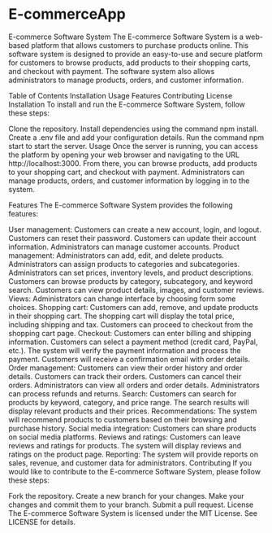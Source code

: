 # E-commerceApp
E-commerce Software System
The E-commerce Software System is a web-based platform that allows customers to purchase products online. This software system is designed to provide an easy-to-use and secure platform for customers to browse products, add products to their shopping carts, and checkout with payment. The software system also allows administrators to manage products, orders, and customer information.

Table of Contents
Installation
Usage
Features
Contributing
License
Installation
To install and run the E-commerce Software System, follow these steps:

Clone the repository.
Install dependencies using the command npm install.
Create a .env file and add your configuration details.
Run the command npm start to start the server.
Usage
Once the server is running, you can access the platform by opening your web browser and navigating to the URL http://localhost:3000. From there, you can browse products, add products to your shopping cart, and checkout with payment. Administrators can manage products, orders, and customer information by logging in to the system.

Features
The E-commerce Software System provides the following features:

User management: Customers can create a new account, login, and logout. Customers can reset their password. Customers can update their account information. Administrators can manage customer accounts.
Product management: Administrators can add, edit, and delete products. Administrators can assign products to categories and subcategories. Administrators can set prices, inventory levels, and product descriptions. Customers can browse products by category, subcategory, and keyword search. Customers can view product details, images, and customer reviews.
Views: Administrators can change interface by choosing form some choices.
Shopping cart: Customers can add, remove, and update products in their shopping cart. The shopping cart will display the total price, including shipping and tax. Customers can proceed to checkout from the shopping cart page.
Checkout: Customers can enter billing and shipping information. Customers can select a payment method (credit card, PayPal, etc.). The system will verify the payment information and process the payment. Customers will receive a confirmation email with order details.
Order management: Customers can view their order history and order details. Customers can track their orders. Customers can cancel their orders. Administrators can view all orders and order details. Administrators can process refunds and returns.
Search: Customers can search for products by keyword, category, and price range. The search results will display relevant products and their prices.
Recommendations: The system will recommend products to customers based on their browsing and purchase history.
Social media integration: Customers can share products on social media platforms.
Reviews and ratings: Customers can leave reviews and ratings for products. The system will display reviews and ratings on the product page.
Reporting: The system will provide reports on sales, revenue, and customer data for administrators.
Contributing
If you would like to contribute to the E-commerce Software System, please follow these steps:

Fork the repository.
Create a new branch for your changes.
Make your changes and commit them to your branch.
Submit a pull request.
License
The E-commerce Software System is licensed under the MIT License. See LICENSE for details.
